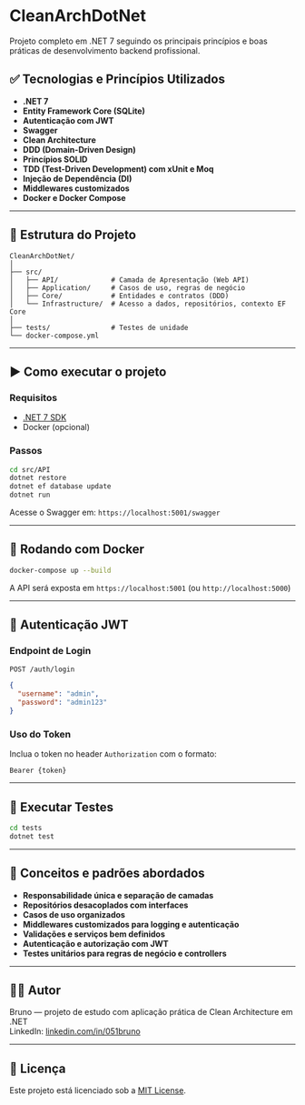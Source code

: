 
# CleanArchDotNet

Projeto completo em .NET 7 seguindo os principais princípios e boas práticas de desenvolvimento backend profissional.

## ✅ Tecnologias e Princípios Utilizados

- **.NET 7**
- **Entity Framework Core (SQLite)**
- **Autenticação com JWT**
- **Swagger**
- **Clean Architecture**
- **DDD (Domain-Driven Design)**
- **Princípios SOLID**
- **TDD (Test-Driven Development) com xUnit e Moq**
- **Injeção de Dependência (DI)**
- **Middlewares customizados**
- **Docker e Docker Compose**

---

## 📁 Estrutura do Projeto

```
CleanArchDotNet/
│
├── src/
│   ├── API/             # Camada de Apresentação (Web API)
│   ├── Application/     # Casos de uso, regras de negócio
│   ├── Core/            # Entidades e contratos (DDD)
│   └── Infrastructure/  # Acesso a dados, repositórios, contexto EF Core
│
├── tests/               # Testes de unidade
└── docker-compose.yml
```

---

## ▶️ Como executar o projeto

### Requisitos
- [.NET 7 SDK](https://dotnet.microsoft.com/en-us/download)
- Docker (opcional)

### Passos

```bash
cd src/API
dotnet restore
dotnet ef database update
dotnet run
```

Acesse o Swagger em: `https://localhost:5001/swagger`

---

## 🐳 Rodando com Docker

```bash
docker-compose up --build
```

A API será exposta em `https://localhost:5001` (ou `http://localhost:5000`)

---

## 🔐 Autenticação JWT

### Endpoint de Login

```
POST /auth/login
```

```json
{
  "username": "admin",
  "password": "admin123"
}
```

### Uso do Token
Inclua o token no header `Authorization` com o formato:

```
Bearer {token}
```

---

## 🧪 Executar Testes

```bash
cd tests
dotnet test
```

---

## 🧱 Conceitos e padrões abordados

- **Responsabilidade única e separação de camadas**
- **Repositórios desacoplados com interfaces**
- **Casos de uso organizados**
- **Middlewares customizados para logging e autenticação**
- **Validações e serviços bem definidos**
- **Autenticação e autorização com JWT**
- **Testes unitários para regras de negócio e controllers**

---

## 👨‍💻 Autor

Bruno — projeto de estudo com aplicação prática de Clean Architecture em .NET  
LinkedIn: [linkedin.com/in/051bruno](https://linkedin.com/in/051bruno)

---

## 📄 Licença

Este projeto está licenciado sob a [MIT License](LICENSE).

